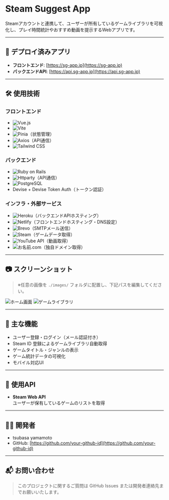 # Steam Suggest App

Steamアカウントと連携して、ユーザーが所有しているゲームライブラリを可視化し、プレイ時間統計やおすすめ動画を提示するWebアプリです。

---

## 🚀 デプロイ済みアプリ

- **フロントエンド**: [https://sg-app.jp](https://sg-app.jp)  
- **バックエンドAPI**: [https://api.sg-app.jp](https://api.sg-app.jp)

---

## 🛠 使用技術

### フロントエンド
- ![Vue.js](https://img.shields.io/badge/Vue.js-35495E?style=for-the-badge&logo=vue.js&logoColor=4FC08D)
- ![Vite](https://img.shields.io/badge/Vite-646CFF?style=for-the-badge&logo=vite&logoColor=white)
- ![Pinia](https://img.shields.io/badge/Pinia-FADA5E?style=for-the-badge&logo=pinia&logoColor=black)（状態管理）
- ![Axios](https://img.shields.io/badge/Axios-5A29E4?style=for-the-badge&logo=axios&logoColor=white)（API通信）
- ![Tailwind CSS](https://img.shields.io/badge/Tailwind_CSS-06B6D4?style=for-the-badge&logo=tailwindcss&logoColor=white)


### バックエンド
- ![Ruby on Rails](https://img.shields.io/badge/Rails-CC0000?style=for-the-badge&logo=rubyonrails&logoColor=white)
- ![Httparty](https://img.shields.io/badge/Httparty-CC342D?style=for-the-badge&logo=ruby&logoColor=white)（API通信）
- ![PostgreSQL](https://img.shields.io/badge/PostgreSQL-336791?style=for-the-badge&logo=postgresql&logoColor=white)
- Devise + Devise Token Auth（トークン認証）

### インフラ・外部サービス
- ![Heroku](https://img.shields.io/badge/Heroku-430098?style=for-the-badge&logo=heroku&logoColor=white)（バックエンドAPIホスティング）
- ![Netlify](https://img.shields.io/badge/Netlify-00C7B7?style=for-the-badge&logo=netlify&logoColor=white)（フロントエンドホスティング・DNS設定）
- ![Brevo](https://img.shields.io/badge/Brevo-2F70E3?style=for-the-badge&logo=green&logoColor=white)（SMTPメール送信）
- ![Steam](https://img.shields.io/badge/Steam-000000?style=for-the-badge&logo=steam&logoColor=white)（ゲームデータ取得）
- ![YouTube API](https://img.shields.io/badge/YouTube_API-FF0000?style=for-the-badge&logo=youtube&logoColor=white)（動画取得）
- ![お名前.com](https://img.shields.io/badge/お名前.com-DD0031?style=for-the-badge&logo=internet-explorer&logoColor=white)（独自ドメイン取得）

---

## 📷 スクリーンショット

> ※任意の画像を `./images/` フォルダに配置し、下記パスを編集してください。

![ホーム画面](./images/home.png)
![ゲームライブラリ](./images/library.png)

---

## 📄 主な機能

- ユーザー登録・ログイン（メール認証付き）
- Steam ID 登録によるゲームライブラリ自動取得
- ゲームタイトル・ジャンルの表示
- ゲーム統計データの可視化
- モバイル対応UI

---

## 🔗 使用API

- **Steam Web API**  
  ユーザーが保有しているゲームのリストを取得

---

## 🧑‍💻 開発者

- tsubasa yamamoto  
- GitHub: [https://github.com/your-github-id](https://github.com/your-github-id)

---

## 📬 お問い合わせ

> このプロジェクトに関するご質問は GitHub Issues または開発者連絡先までお願いいたします。

